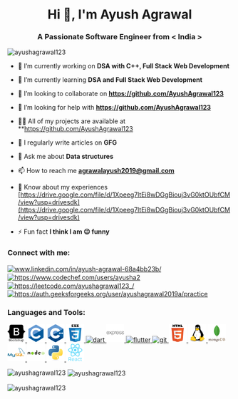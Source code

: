 
<h1 align="center">Hi 👋, I'm Ayush Agrawal</h1>
<h3 align="center">A Passionate Software Engineer from < India ></h3>


<p align="left"> <img src="https://komarev.com/ghpvc/?username=ayushagrawal123&label=Profile%20views&color=0e75b6&style=flat" alt="ayushagrawal123" /> </p>

- 🔭 I’m currently working on **DSA with C++, Full Stack Web Development**

- 🌱 I’m currently learning **DSA and Full Stack Web Development**

- 👯 I’m looking to collaborate on  **https://github.com/AyushAgrawal123**

- 🤝 I’m looking for help with **https://github.com/AyushAgrawal123**

- 👨‍💻 All of my projects are available at **https://github.com/AyushAgrawal123

- 📝 I regularly write articles on **GFG**

- 💬 Ask me about **Data structures**

- 📫 How to reach me **agrawalayush2019@gmail.com**

- 📄 Know about my experiences [https://drive.google.com/file/d/1Xpeeg7ltEi8wDGgBiouj3vG0ktOUbfCM/view?usp=drivesdk](https://drive.google.com/file/d/1Xpeeg7ltEi8wDGgBiouj3vG0ktOUbfCM/view?usp=drivesdk)

- ⚡ Fun fact **I think I am 😉 funny**

<h3 align="left">Connect with me:</h3>
<p align="left">
<a href="https://linkedin.com/in/www.linkedin.com/in/ayush-agrawal-68a4bb23b/" target="blank"><img align="center" src="https://raw.githubusercontent.com/rahuldkjain/github-profile-readme-generator/master/src/images/icons/Social/linked-in-alt.svg" alt="www.linkedin.com/in/ayush-agrawal-68a4bb23b/" height="30" width="40" /></a>
<a href="https://www.codechef.com/users/https://www.codechef.com/users/ayusha2" target="blank"><img align="center" src="https://cdn.jsdelivr.net/npm/simple-icons@3.1.0/icons/codechef.svg" alt="https://www.codechef.com/users/ayusha2" height="30" width="40" /></a>
<a href="https://www.leetcode.com/https://leetcode.com/ayushagrawal123_/" target="blank"><img align="center" src="https://raw.githubusercontent.com/rahuldkjain/github-profile-readme-generator/master/src/images/icons/Social/leet-code.svg" alt="https://leetcode.com/ayushagrawal123_/" height="30" width="40" /></a>
<a href="https://auth.geeksforgeeks.org/user/https://auth.geeksforgeeks.org/user/ayushagrawal2019a/practice" target="blank"><img align="center" src="https://raw.githubusercontent.com/rahuldkjain/github-profile-readme-generator/master/src/images/icons/Social/geeks-for-geeks.svg" alt="https://auth.geeksforgeeks.org/user/ayushagrawal2019a/practice" height="30" width="40" /></a>
</p>

<h3 align="left">Languages and Tools:</h3>
<p align="left"> <a href="https://getbootstrap.com" target="_blank" rel="noreferrer"> <img src="https://raw.githubusercontent.com/devicons/devicon/master/icons/bootstrap/bootstrap-plain-wordmark.svg" alt="bootstrap" width="40" height="40"/> </a> <a href="https://www.cprogramming.com/" target="_blank" rel="noreferrer"> <img src="https://raw.githubusercontent.com/devicons/devicon/master/icons/c/c-original.svg" alt="c" width="40" height="40"/> </a> <a href="https://www.w3schools.com/cpp/" target="_blank" rel="noreferrer"> <img src="https://raw.githubusercontent.com/devicons/devicon/master/icons/cplusplus/cplusplus-original.svg" alt="cplusplus" width="40" height="40"/> </a> <a href="https://www.w3schools.com/css/" target="_blank" rel="noreferrer"> <img src="https://raw.githubusercontent.com/devicons/devicon/master/icons/css3/css3-original-wordmark.svg" alt="css3" width="40" height="40"/> </a> <a href="https://dart.dev" target="_blank" rel="noreferrer"> <img src="https://www.vectorlogo.zone/logos/dartlang/dartlang-icon.svg" alt="dart" width="40" height="40"/> </a> <a href="https://expressjs.com" target="_blank" rel="noreferrer"> <img src="https://raw.githubusercontent.com/devicons/devicon/master/icons/express/express-original-wordmark.svg" alt="express" width="40" height="40"/> </a> <a href="https://flutter.dev" target="_blank" rel="noreferrer"> <img src="https://www.vectorlogo.zone/logos/flutterio/flutterio-icon.svg" alt="flutter" width="40" height="40"/> </a> <a href="https://git-scm.com/" target="_blank" rel="noreferrer"> <img src="https://www.vectorlogo.zone/logos/git-scm/git-scm-icon.svg" alt="git" width="40" height="40"/> </a> <a href="https://www.w3.org/html/" target="_blank" rel="noreferrer"> <img src="https://raw.githubusercontent.com/devicons/devicon/master/icons/html5/html5-original-wordmark.svg" alt="html5" width="40" height="40"/> </a> <a href="https://www.linux.org/" target="_blank" rel="noreferrer"> <img src="https://raw.githubusercontent.com/devicons/devicon/master/icons/linux/linux-original.svg" alt="linux" width="40" height="40"/> </a> <a href="https://www.mongodb.com/" target="_blank" rel="noreferrer"> <img src="https://raw.githubusercontent.com/devicons/devicon/master/icons/mongodb/mongodb-original-wordmark.svg" alt="mongodb" width="40" height="40"/> </a> <a href="https://www.mysql.com/" target="_blank" rel="noreferrer"> <img src="https://raw.githubusercontent.com/devicons/devicon/master/icons/mysql/mysql-original-wordmark.svg" alt="mysql" width="40" height="40"/> </a> <a href="https://nodejs.org" target="_blank" rel="noreferrer"> <img src="https://raw.githubusercontent.com/devicons/devicon/master/icons/nodejs/nodejs-original-wordmark.svg" alt="nodejs" width="40" height="40"/> </a> <a href="https://www.python.org" target="_blank" rel="noreferrer"> <img src="https://raw.githubusercontent.com/devicons/devicon/master/icons/python/python-original.svg" alt="python" width="40" height="40"/> </a> <a href="https://reactjs.org/" target="_blank" rel="noreferrer"> <img src="https://raw.githubusercontent.com/devicons/devicon/master/icons/react/react-original-wordmark.svg" alt="react" width="40" height="40"/> </a> </p>

<p><img align="left" src="https://github-readme-stats.vercel.app/api/top-langs?username=ayushagrawal123&show_icons=true&locale=en&layout=compact" alt="ayushagrawal123" /></p>

<p>&nbsp;<img align="center" src="https://github-readme-stats.vercel.app/api?username=ayushagrawal123&show_icons=true&locale=en" alt="ayushagrawal123" /></p>

<p><img align="center" src="https://github-readme-streak-stats.herokuapp.com/?user=ayushagrawal123&" alt="ayushagrawal123" /></p>
